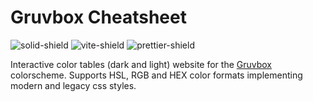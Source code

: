 # Gruvbox Cheatsheet

![solid-shield](https://img.shields.io/badge/solid-white?style=plastic&logo=solid&logoColor=2C4F7C&link=https://solidjs.com)
![vite-shield](https://img.shields.io/badge/vite-white?style=plastic&logo=vite&link=https://vite.dev)
![prettier-shield](https://img.shields.io/badge/prettier-gray?style=plastic&logo=prettier&link=https://prettier.io/)

Interactive color tables (dark and light) website for the [Gruvbox](https://github.com/morhetz/gruvbox) colorscheme. Supports HSL, RGB and HEX color formats implementing modern and legacy css styles.

